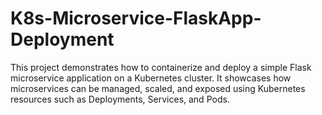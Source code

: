 # K8s-Microservice-FlaskApp-Deployment
This project demonstrates how to containerize and deploy a simple Flask microservice application on a Kubernetes cluster. It showcases how microservices can be managed, scaled, and exposed using Kubernetes resources such as Deployments, Services, and Pods.
